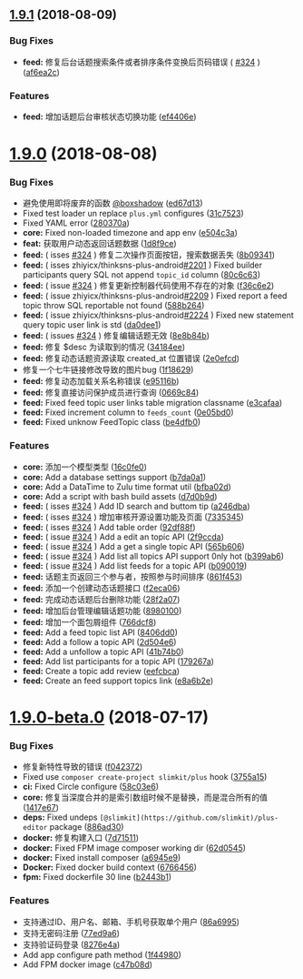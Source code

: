 <a name="1.9.1"></a>
## [1.9.1](https://github.com/slimkit/plus/compare/v1.9.0...v1.9.1) (2018-08-09)


### Bug Fixes

* **feed:** 修复后台话题搜索条件或者排序条件变换后页码错误 ( [#324](https://github.com/slimkit/plus/issues/324) ) ([af6ea2c](https://github.com/slimkit/plus/commit/af6ea2c))


### Features

* **feed:** 增加话题后台审核状态切换功能 ([ef4406e](https://github.com/slimkit/plus/commit/ef4406e))



<a name="1.9.0"></a>
# [1.9.0](https://github.com/slimkit/plus/compare/v1.8.2...v1.9.0) (2018-08-08)


### Bug Fixes

* 避免使用即将废弃的函数 [@boxshadow](https://github.com/boxshadow) ([ed67d13](https://github.com/slimkit/plus/commit/ed67d13))
* Fixed test loader un replace `plus.yml` configures ([31c7523](https://github.com/slimkit/plus/commit/31c7523))
* Fixed YAML error ([280370a](https://github.com/slimkit/plus/commit/280370a))
* **core:** Fixed non-loaded timezone and app env ([e504c3a](https://github.com/slimkit/plus/commit/e504c3a))
* **feat:** 获取用户动态返回话题数据 ([1d8f9ce](https://github.com/slimkit/plus/commit/1d8f9ce))
* **feed:** ( isses [#324](https://github.com/slimkit/plus/issues/324) ) 修复二次操作页面按钮，搜索数据丢失 ([8b09341](https://github.com/slimkit/plus/commit/8b09341))
* **feed:** ( isses zhiyicx/thinksns-plus-android[#2201](https://github.com/slimkit/plus/issues/2201) ) Fixed builder participants query SQL not append `topic_id` column ([80c6c63](https://github.com/slimkit/plus/commit/80c6c63))
* **feed:** ( issue [#324](https://github.com/slimkit/plus/issues/324) ) 修复更新控制器代码使用不存在的对象 ([f36c6e2](https://github.com/slimkit/plus/commit/f36c6e2))
* **feed:** ( issue zhiyicx/thinksns-plus-android[#2209](https://github.com/slimkit/plus/issues/2209) ) Fixed report a feed topic throw SQL reportable not found ([588b264](https://github.com/slimkit/plus/commit/588b264))
* **feed:** ( issue zhiyicx/thinksns-plus-android[#2224](https://github.com/slimkit/plus/issues/2224) ) Fixed new statement query topic user link is std ([da0dee1](https://github.com/slimkit/plus/commit/da0dee1))
* **feed:** ( issues [#324](https://github.com/slimkit/plus/issues/324)  ) 修复编辑话题无效 ([8e8b84b](https://github.com/slimkit/plus/commit/8e8b84b))
* **feed:** 修复 $desc 为读取到的情况 ([34184ee](https://github.com/slimkit/plus/commit/34184ee))
* **feed:** 修复动态话题资源读取 created_at 位置错误 ([2e0efcd](https://github.com/slimkit/plus/commit/2e0efcd))
* 修复一个七牛链接修改导致的图片bug ([1f18629](https://github.com/slimkit/plus/commit/1f18629))
* **feed:** 修复动态加载关系名称错误 ([e95116b](https://github.com/slimkit/plus/commit/e95116b))
* **feed:** 修复直接访问保护成员进行查询 ([0669c84](https://github.com/slimkit/plus/commit/0669c84))
* **feed:** Fixed feed topic user links table migration classname ([e3cafaa](https://github.com/slimkit/plus/commit/e3cafaa))
* **feed:** Fixed increment column to `feeds_count` ([0e05bd0](https://github.com/slimkit/plus/commit/0e05bd0))
* **feed:** Fixed unknow FeedTopic class ([be4dfb0](https://github.com/slimkit/plus/commit/be4dfb0))


### Features

* **core:** 添加一个模型类型 ([16c0fe0](https://github.com/slimkit/plus/commit/16c0fe0))
* **core:** Add a database settings support ([b7da0a1](https://github.com/slimkit/plus/commit/b7da0a1))
* **core:** Add a DataTime to Zulu time format util ([bfba02d](https://github.com/slimkit/plus/commit/bfba02d))
* **core:** Add a script with bash build assets ([d7d0b9d](https://github.com/slimkit/plus/commit/d7d0b9d))
* **feed:** ( isses [#324](https://github.com/slimkit/plus/issues/324)  ) Add ID search and buttom tip ([a246dba](https://github.com/slimkit/plus/commit/a246dba))
* **feed:** ( isses [#324](https://github.com/slimkit/plus/issues/324) ) 增加审核开源设置功能及页面 ([7335345](https://github.com/slimkit/plus/commit/7335345))
* **feed:** ( isses [#324](https://github.com/slimkit/plus/issues/324) ) Add table order ([92df88f](https://github.com/slimkit/plus/commit/92df88f))
* **feed:** ( issue [#324](https://github.com/slimkit/plus/issues/324) ) Add a edit an topic API ([2f9ccda](https://github.com/slimkit/plus/commit/2f9ccda))
* **feed:** ( issue [#324](https://github.com/slimkit/plus/issues/324) ) Add a get a single topic API ([565b606](https://github.com/slimkit/plus/commit/565b606))
* **feed:** ( issue [#324](https://github.com/slimkit/plus/issues/324) ) Add list all topics API support 0nly hot ([b399ab6](https://github.com/slimkit/plus/commit/b399ab6))
* **feed:** ( issue [#324](https://github.com/slimkit/plus/issues/324) ) Add list feeds for a topic API ([b090019](https://github.com/slimkit/plus/commit/b090019))
* **feed:** 话题主页返回三个参与者，按照参与时间排序 ([861f453](https://github.com/slimkit/plus/commit/861f453))
* **feed:** 添加一个创建动态话题接口 ([f2eca06](https://github.com/slimkit/plus/commit/f2eca06))
* **feed:** 完成动态话题后台删除功能 ([28f2a07](https://github.com/slimkit/plus/commit/28f2a07))
* **feed:** 增加后台管理编辑话题功能 ([8980100](https://github.com/slimkit/plus/commit/8980100))
* **feed:** 增加一个面包屑组件 ([766dcf8](https://github.com/slimkit/plus/commit/766dcf8))
* **feed:** Add a feed topic list API ([8406dd0](https://github.com/slimkit/plus/commit/8406dd0))
* **feed:** Add a follow a topic API ([2d504e6](https://github.com/slimkit/plus/commit/2d504e6))
* **feed:** Add a unfollow a topic API ([41b74b0](https://github.com/slimkit/plus/commit/41b74b0))
* **feed:** Add list participants for a topic API ([179267a](https://github.com/slimkit/plus/commit/179267a))
* **feed:** Create a topic add review ([eefcbca](https://github.com/slimkit/plus/commit/eefcbca))
* **feed:** Create an feed support topics link ([e8a6b2e](https://github.com/slimkit/plus/commit/e8a6b2e))



<a name="1.9.0-beta.0"></a>
# [1.9.0-beta.0](https://github.com/slimkit/plus/compare/v1.8.0...v1.9.0-beta.0) (2018-07-17)


### Bug Fixes

* 修复新特性导致的错误 ([f042372](https://github.com/slimkit/plus/commit/f042372))
* Fixed use `composer create-project slimkit/plus` hook ([3755a15](https://github.com/slimkit/plus/commit/3755a15))
* **ci:** Fixed Circle configure ([58c03e6](https://github.com/slimkit/plus/commit/58c03e6))
* **core:** 修复当深度合并的是索引数组时候不是替换，而是混合所有的值 ([1417e67](https://github.com/slimkit/plus/commit/1417e67))
* **deps:** Fixed undeps `[@slimkit](https://github.com/slimkit)/plus-editor` package ([886ad30](https://github.com/slimkit/plus/commit/886ad30))
* **docker:** 修复构建入口 ([7d71511](https://github.com/slimkit/plus/commit/7d71511))
* **docker:** Fixed FPM image composer working dir ([62d0545](https://github.com/slimkit/plus/commit/62d0545))
* **docker:** Fixed install composer ([a6945e9](https://github.com/slimkit/plus/commit/a6945e9))
* **Docker:** Fixed docker build context ([6766456](https://github.com/slimkit/plus/commit/6766456))
* **fpm:** Fixed dockerfile 30 line ([b2443b1](https://github.com/slimkit/plus/commit/b2443b1))


### Features

* 支持通过ID、用户名、邮箱、手机号获取单个用户 ([86a6995](https://github.com/slimkit/plus/commit/86a6995))
* 支持无密码注册 ([77ed9a6](https://github.com/slimkit/plus/commit/77ed9a6))
* 支持验证码登录 ([8276e4a](https://github.com/slimkit/plus/commit/8276e4a))
* Add app configure path method ([1f44980](https://github.com/slimkit/plus/commit/1f44980))
* Add FPM docker image ([c47b08d](https://github.com/slimkit/plus/commit/c47b08d))



